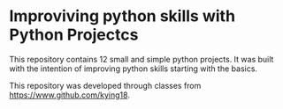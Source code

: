 # Improviving python skills with Python Projectcs

This repository contains 12 small and simple python projects. It was built with the intention of improving python skills starting with the basics.

This repository was developed through classes from https://www.github.com/kying18.
